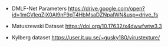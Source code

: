 * DMLF-Net Parameters https://drive.google.com/open?id=1mGVleqZjX0Al9nF9qT4HbMsaDZNpaIWN&usp=drive_fs

* Matuszewski Dataset https://doi.org/10.17632/x4dwwfwtw3.3

* Kylberg dataset  https://user.it.uu.se/~gusky180/virustexture/ 
